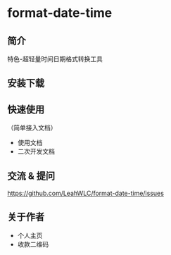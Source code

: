 # format-date-time

## 简介
特色-超轻量时间日期格式转换工具

## 安装下载

## 快速使用
（简单接入文档）

- 使用文档
- 二次开发文档

## 交流 & 提问

https://github.com/LeahWLC/format-date-time/issues

## 关于作者

- 个人主页
- 收款二维码